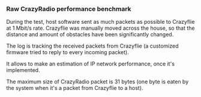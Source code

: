 ### Raw CrazyRadio performance benchmark

During the test, host software sent as much packets as possible to Crazyflie at 1 Mbit/s rate.
Crazyflie was manually moved across the house, so that the distance and amount of obstacles have been significantly changed.

The log is tracking the received packets from Crazyflie (a customized firmware tried to reply to every incoming packet).

It allows to make an estimation of IP network performance, once it's implemented.

The maximum size of CrazyRadio packet is 31 bytes (one byte is eaten by the system when it's a packet from Crazyflie to a host).
